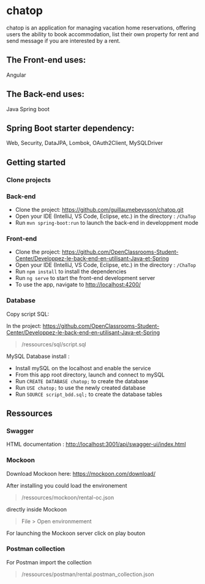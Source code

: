 # chatop

chatop is an application for managing vacation home reservations, offering users the ability to book accommodation, list their own property for rent and send message if you are interested by a rent.

## The Front-end uses:
Angular

## The Back-end uses:
Java Spring boot

## Spring Boot starter dependency:
Web, Security, DataJPA, Lombok, OAuth2Client, MySQLDriver

Getting started
---------------

[](https://github.com/guillaumebeysson/chatop)

### Clone projects

### Back-end

-   Clone the project: https://github.com/guillaumebeysson/chatop.git
-   Open your IDE (IntelliJ, VS Code, Eclipse, etc.) in the directory : `/ChaTop`
-   Run `mvn spring-boot:run` to launch the back-end in developpment mode

### Front-end

-   Clone the project: https://github.com/OpenClassrooms-Student-Center/Developpez-le-back-end-en-utilisant-Java-et-Spring
-   Open your IDE (IntelliJ, VS Code, Eclipse, etc.) in the directory : `/ChaTop`
-   Run `npm install` to install the dependencies
-   Run `ng serve` to start the front-end development server
-   To use the app, navigate to <http://localhost:4200/>

### Database

Copy script SQL:

In the project: https://github.com/OpenClassrooms-Student-Center/Developpez-le-back-end-en-utilisant-Java-et-Spring

> /ressources/sql/script.sql

MySQL Database install :

-   Install mySQL on the localhost and enable the service
-   From this app root directory, launch and connect to mySQL
-   Run `CREATE DATABASE chatop;` to create the database
-   Run `USE chatop;` to use the newly created database
-   Run `SOURCE script_bdd.sql;` to create the database tables

Ressources
----------

### Swagger

HTML documentation : <http://localhost:3001/api/swagger-ui/index.html>

### Mockoon

[](https://github.com/OpenClassrooms-Student-Center/Developpez-le-back-end-en-utilisant-Java-et-Spring)

Download Mockoon here: <https://mockoon.com/download/>

After installing you could load the environement

> /ressources/mockoon/rental-oc.json

directly inside Mockoon

> File > Open environmement

For launching the Mockoon server click on play bouton

### Postman collection

[](https://github.com/OpenClassrooms-Student-Center/Developpez-le-back-end-en-utilisant-Java-et-Spring)

For Postman import the collection

> /ressources/postman/rental.postman_collection.json
